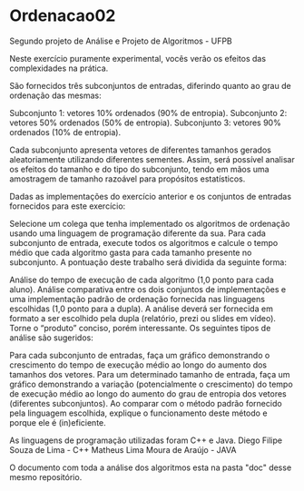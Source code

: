 # Ordenacao02
Segundo projeto de Análise e Projeto de Algoritmos - UFPB

Neste exercício puramente experimental, vocês verão os efeitos das complexidades na prática.

São fornecidos três subconjuntos de entradas, diferindo quanto ao grau de ordenação das mesmas:

Subconjunto 1: vetores 10% ordenados (90% de entropia).
Subconjunto 2: vetores 50% ordenados (50% de entropia).
Subconjunto 3: vetores 90% ordenados (10% de entropia).

Cada subconjunto apresenta vetores de diferentes tamanhos gerados aleatoriamente utilizando diferentes sementes. Assim, será possível analisar os efeitos do tamanho e do tipo do subconjunto, tendo em mãos uma amostragem de tamanho razoável para propósitos estatísticos.

Dadas as implementações do exercício anterior e os conjuntos de entradas fornecidos para este exercício:

Selecione um colega que tenha implementado os algoritmos de ordenação usando uma linguagem de programação diferente da sua.
Para cada subconjunto de entrada, execute todos os algoritmos e calcule o tempo médio que cada algoritmo gasta para cada tamanho presente no subconjunto.
A pontuação deste trabalho será dividida da seguinte forma:

Análise do tempo de execução de cada algoritmo (1,0 ponto para cada aluno).
Análise comparativa entre os dois conjuntos de implementações e uma implementação padrão de ordenação fornecida nas linguagens escolhidas (1,0 ponto para a dupla).
A análise deverá ser fornecida em formato a ser escolhido pela dupla (relatório, prezi ou slides em vídeo). Torne o “produto” conciso, porém interessante. Os seguintes tipos de análise são sugeridos:

Para cada subconjunto de entradas, faça um gráfico demonstrando o crescimento do tempo de execução médio ao longo do aumento dos tamanhos dos vetores.
Para um determinado tamanho de entrada, faça um gráfico demonstrando a variação (potencialmente o crescimento) do tempo de execução médio ao longo do aumento do grau de entropia dos vetores (diferentes subconjuntos).
Ao comparar com o método padrão fornecido pela linguagem escolhida, explique o funcionamento deste método e porque ele é (in)eficiente.

As linguagens de programação utilizadas foram C++ e Java.
	Diego Filipe Souza de Lima - C++
	Matheus Lima Moura de Araújo - JAVA

O documento com toda a análise dos algoritmos esta na pasta "doc" desse mesmo repositório. 
